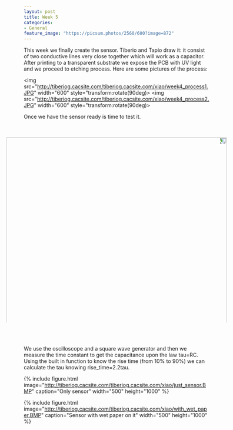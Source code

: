 ```yaml
---
layout: post
title: Week 5
categories:
- General
feature_image: "https://picsum.photos/2560/600?image=872"
---
```

This week we finally create the sensor. Tiberio and Tapio draw it: it consist of two conductive lines very close together which will work as a capacitor.
After printing to a transparent substrate we expose the PCB with UV light and we proceed to etching process.
Here are some pictures of the process:

<!-- {% include figure.html image="http://tiberiog.cacsite.com/tiberiog.cacsite.com/xiao/week4_process1.JPG" caption="Exposing" width="600" %} -->

<!-- {% include figure.html image="http://tiberiog.cacsite.com/tiberiog.cacsite.com/xiao/week4_process2.JPG" caption="etching" width="600" %} -->
<img src="http://tiberiog.cacsite.com/tiberiog.cacsite.com/xiao/week4_process1.JPG" width="600" style="transform:rotate(90deg)>
<img src="http://tiberiog.cacsite.com/tiberiog.cacsite.com/xiao/week4_process2.JPG" width="600" style="transform:rotate(90deg)>

Once we have the sensor ready is time to test it.
<img src="http://tiberiog.cacsite.com/tiberiog.cacsite.com/xiao/week4_process2.JPG" width="600" style="transform:rotate(90deg)">

<!-- {% include figure.html image="http://tiberiog.cacsite.com/tiberiog.cacsite.com/xiao/week4_process3.JPG" caption="Finished sensor with resistor" width="600" height="800" %} -->

We use the oscilloscope and a square wave generator and then we measure the time constant to get the capacitance upon the law tau=RC.
Using the built in function to know the rise time (from 10% to 90%) we can calculate the tau knowing rise_time=2.2tau.

{% include figure.html image="http://tiberiog.cacsite.com/tiberiog.cacsite.com/xiao/just_sensor.BMP" caption="Only sensor" width="500" height="1000" %}

{% include figure.html image="http://tiberiog.cacsite.com/tiberiog.cacsite.com/xiao/with_wet_paper.BMP" caption="Sensor with wet paper on it" width="500" height="1000" %}
